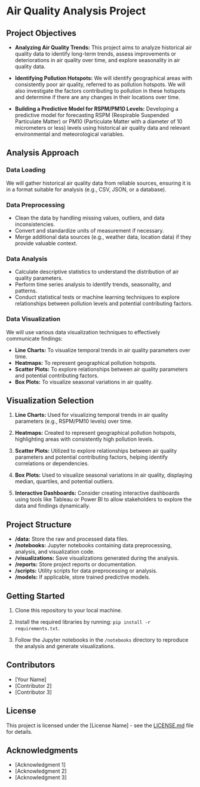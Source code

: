# Air Quality Analysis Project

## Project Objectives

- **Analyzing Air Quality Trends:** This project aims to analyze historical air quality data to identify long-term trends, assess improvements or deteriorations in air quality over time, and explore seasonality in air quality data.

- **Identifying Pollution Hotspots:** We will identify geographical areas with consistently poor air quality, referred to as pollution hotspots. We will also investigate the factors contributing to pollution in these hotspots and determine if there are any changes in their locations over time.

- **Building a Predictive Model for RSPM/PM10 Levels:** Developing a predictive model for forecasting RSPM (Respirable Suspended Particulate Matter) or PM10 (Particulate Matter with a diameter of 10 micrometers or less) levels using historical air quality data and relevant environmental and meteorological variables.

## Analysis Approach

### Data Loading

We will gather historical air quality data from reliable sources, ensuring it is in a format suitable for analysis (e.g., CSV, JSON, or a database).

### Data Preprocessing

- Clean the data by handling missing values, outliers, and data inconsistencies.
- Convert and standardize units of measurement if necessary.
- Merge additional data sources (e.g., weather data, location data) if they provide valuable context.

### Data Analysis

- Calculate descriptive statistics to understand the distribution of air quality parameters.
- Perform time series analysis to identify trends, seasonality, and patterns.
- Conduct statistical tests or machine learning techniques to explore relationships between pollution levels and potential contributing factors.

### Data Visualization

We will use various data visualization techniques to effectively communicate findings:

- **Line Charts:** To visualize temporal trends in air quality parameters over time.
- **Heatmaps:** To represent geographical pollution hotspots.
- **Scatter Plots:** To explore relationships between air quality parameters and potential contributing factors.
- **Box Plots:** To visualize seasonal variations in air quality.

## Visualization Selection

1. **Line Charts:** Used for visualizing temporal trends in air quality parameters (e.g., RSPM/PM10 levels) over time.

2. **Heatmaps:** Created to represent geographical pollution hotspots, highlighting areas with consistently high pollution levels.

3. **Scatter Plots:** Utilized to explore relationships between air quality parameters and potential contributing factors, helping identify correlations or dependencies.

4. **Box Plots:** Used to visualize seasonal variations in air quality, displaying median, quartiles, and potential outliers.

5. **Interactive Dashboards:** Consider creating interactive dashboards using tools like Tableau or Power BI to allow stakeholders to explore the data and findings dynamically.

## Project Structure

- **/data:** Store the raw and processed data files.
- **/notebooks:** Jupyter notebooks containing data preprocessing, analysis, and visualization code.
- **/visualizations:** Save visualizations generated during the analysis.
- **/reports:** Store project reports or documentation.
- **/scripts:** Utility scripts for data preprocessing or analysis.
- **/models:** If applicable, store trained predictive models.

## Getting Started

1. Clone this repository to your local machine.

2. Install the required libraries by running: `pip install -r requirements.txt`.

3. Follow the Jupyter notebooks in the `/notebooks` directory to reproduce the analysis and generate visualizations.

## Contributors

- [Your Name]
- [Contributor 2]
- [Contributor 3]

## License

This project is licensed under the [License Name] - see the [LICENSE.md](LICENSE.md) file for details.

## Acknowledgments

- [Acknowledgment 1]
- [Acknowledgment 2]
- [Acknowledgment 3]
